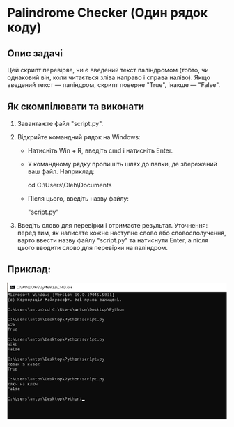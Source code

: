 # Palindrome Checker (Один рядок коду)

## Опис задачі
Цей скрипт перевіряє, чи є введений текст паліндромом (тобто, чи однаковий він, коли читається зліва направо і справа наліво). Якщо введений текст — паліндром, скрипт поверне "True", інакше — "False".

## Як скомпілювати та виконати
1. Завантажте файл "script.py".
2. Відкрийте командний рядок на Windows:
   - Натисніть Win + R, введіть cmd і натисніть Enter.
   - У командному рядку пропишіть шлях до папки, де збережений ваш файл. Наприклад:
     
     cd C:\Users\Oleh\Documents
     
   - Після цього, введіть назву файлу:
     
     "script.py"
     
3. Введіть слово для перевірки і отримаєте результат.
   Уточнення: перед тим, як написате кожне наступне слово або словосполучення, варто ввести назву файлу "script.py" та натиснути Enter, а після цього вводити слово для перевірки на паліндром.

## Приклад:
![Скриншот роботи](https://github.com/Anton-car/palindrome-checker/blob/main/%D0%A1%D0%BA%D1%80%D0%B8%D0%BD%D1%88%D0%BE%D1%82.png)
